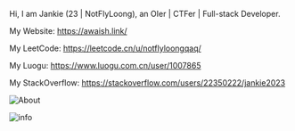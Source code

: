 Hi, I am Jankie (23 | NotFlyLoong), an OIer | CTFer | Full-stack Developer.

My Website: https://awaish.link/

My LeetCode: https://leetcode.cn/u/notflyloongqaq/

My Luogu: https://www.luogu.com.cn/user/1007865

My StackOverflow: https://stackoverflow.com/users/22350222/jankie2023

![About](https://api.xecades.xyz/api?quote=%E9%98%BF%E7%93%A6&date=2024-05-15&img=1&str=%E6%88%91%E7%9A%84%E7%94%9F%E6%97%A5&github=JankieQwQ&site=https%3A%2F%2Fawaish.link%2F&email=qwq%40awaish.link&luogu=1007865)

![info](https://github-readme-stats.vercel.app/api?username=JankieQwQ&show_icons=true&count_private=true&hide=prs&theme=default_repocard)

